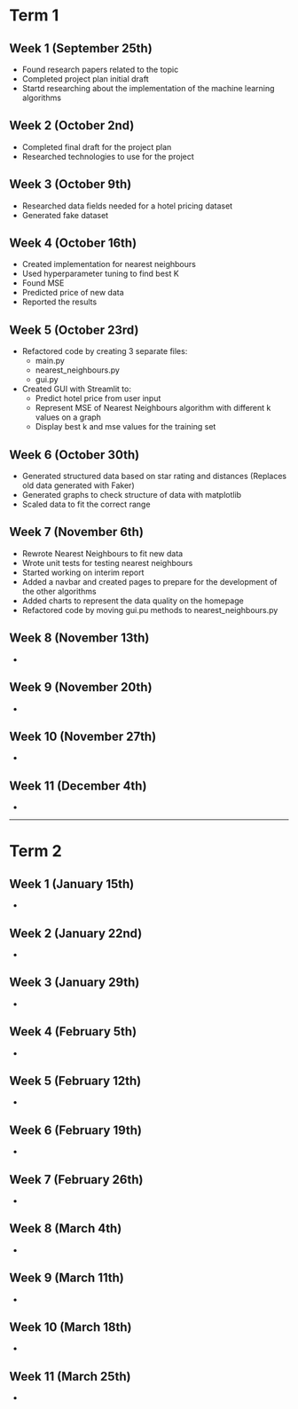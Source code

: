 # Term 1

## Week 1 (September 25th)
- Found research papers related to the topic
- Completed project plan initial draft
- Startd researching about the implementation of the machine learning algorithms

## Week 2 (October 2nd)
- Completed final draft for the project plan
- Researched technologies to use for the project

## Week 3 (October 9th)
- Researched data fields needed for a hotel pricing dataset
- Generated fake dataset

## Week 4 (October 16th)
- Created implementation for nearest neighbours
- Used hyperparameter tuning to find best K
- Found MSE
- Predicted price of new data
- Reported the results

## Week 5 (October 23rd)
- Refactored code by creating 3 separate files:
    - main.py
    - nearest_neighbours.py
    - gui.py
- Created GUI with Streamlit to:
    - Predict hotel price from user input
    - Represent MSE of Nearest Neighbours algorithm with different k values on a graph
    - Display best k and mse values for the training set

## Week 6 (October 30th)
- Generated structured data based on star rating and distances (Replaces old data generated with Faker)
- Generated graphs to check structure of data with matplotlib
- Scaled data to fit the correct range

## Week 7 (November 6th)
- Rewrote Nearest Neighbours to fit new data
- Wrote unit tests for testing nearest neighbours
- Started working on interim report
- Added a navbar and created pages to prepare for the development of the other algorithms
- Added charts to represent the data quality on the homepage
- Refactored code by moving gui.pu methods to nearest_neighbours.py

## Week 8 (November 13th)
-

## Week 9 (November 20th)
-

## Week 10 (November 27th)
-

## Week 11 (December 4th)
-

__________________________

# Term 2

## Week 1 (January 15th)
-

## Week 2 (January 22nd)
-

## Week 3 (January 29th)
-

## Week 4 (February 5th)
-

## Week 5 (February 12th)
-

## Week 6 (February 19th)
-

## Week 7 (February 26th)
-

## Week 8 (March 4th)
-

## Week 9 (March 11th)
-

## Week 10 (March 18th)
-

## Week 11 (March 25th)
-